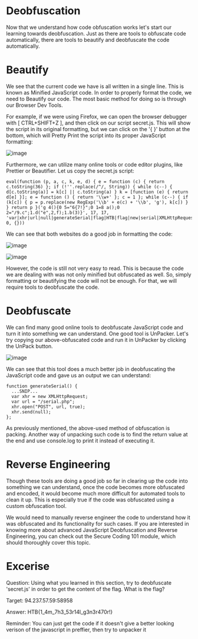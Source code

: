 # Deobfuscation
Now that we understand how code obfuscation works let's start our learning towards deobfuscation. Just as there are tools to obfuscate code automatically, there are tools to beautify and deobfuscate the code automatically.

# Beautify
We see that the current code we have is all written in a single line. This is known as Minified JavaScript code. In order to properly format the code, we need to Beautify our code. The most basic method for doing so is through our Browser Dev Tools.

For example, if we were using Firefox, we can open the browser debugger with [ CTRL+SHIFT+Z ], and then click on our script secret.js. This will show the script in its original formatting, but we can click on the '{ }' button at the bottom, which will Pretty Print the script into its proper JavaScript formatting:

![image](https://github.com/RipperGh/BugHunting-D/assets/165308866/6fb51122-ccee-4d3d-96e2-555022433406)

Furthermore, we can utilize many online tools or code editor plugins, like Prettier or Beautifier. Let us copy the secret.js script:
```
eval(function (p, a, c, k, e, d) { e = function (c) { return c.toString(36) }; if (!''.replace(/^/, String)) { while (c--) { d[c.toString(a)] = k[c] || c.toString(a) } k = [function (e) { return d[e] }]; e = function () { return '\\w+' }; c = 1 }; while (c--) { if (k[c]) { p = p.replace(new RegExp('\\b' + e(c) + '\\b', 'g'), k[c]) } } return p }('g 4(){0 5="6{7!}";0 1=8 a();0 2="/9.c";1.d("e",2,f);1.b(3)}', 17, 17, 'var|xhr|url|null|generateSerial|flag|HTB|flag|new|serial|XMLHttpRequest|send|php|open|POST|true|function'.split('|'), 0, {}))
```
We can see that both websites do a good job in formatting the code:

![image](https://github.com/RipperGh/BugHunting-D/assets/165308866/b5e9f6f8-0939-433c-84e9-de79a9eff096)

![image](https://github.com/RipperGh/BugHunting-D/assets/165308866/561cd511-72f9-47bd-840b-7842c7ee9c33)

However, the code is still not very easy to read. This is because the code we are dealing with was not only minified but obfuscated as well. So, simply formatting or beautifying the code will not be enough. For that, we will require tools to deobfuscate the code.

# Deobfuscate
We can find many good online tools to deobfuscate JavaScript code and turn it into something we can understand. One good tool is UnPacker. Let's try copying our above-obfuscated code and run it in UnPacker by clicking the UnPack button.

![image](https://github.com/RipperGh/BugHunting-D/assets/165308866/4e4858c6-6c25-459c-bb32-46e436f1cb71)

We can see that this tool does a much better job in deobfuscating the JavaScript code and gave us an output we can understand:
```
function generateSerial() {
  ...SNIP...
  var xhr = new XMLHttpRequest;
  var url = "/serial.php";
  xhr.open("POST", url, true);
  xhr.send(null);
};
```
As previously mentioned, the above-used method of obfuscation is packing. Another way of unpacking such code is to find the return value at the end and use console.log to print it instead of executing it.

# Reverse Engineering
Though these tools are doing a good job so far in clearing up the code into something we can understand, once the code becomes more obfuscated and encoded, it would become much more difficult for automated tools to clean it up. This is especially true if the code was obfuscated using a custom obfuscation tool.

We would need to manually reverse engineer the code to understand how it was obfuscated and its functionality for such cases. If you are interested in knowing more about advanced JavaScript Deobfuscation and Reverse Engineering, you can check out the Secure Coding 101 module, which should thoroughly cover this topic.

# Excerise 
Question: Using what you learned in this section, try to deobfuscate 'secret.js' in order to get the content of the flag. What is the flag?

Target: 94.237.57.59:58958

Answer: HTB{1_4m_7h3_53r14l_g3n3r470r!}

Reminder: You can just get the code if it doesn't give a better looking verison of the javascript in preffier, then try to unpacker it 
